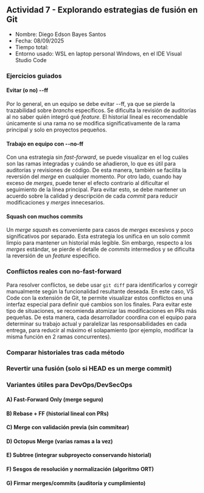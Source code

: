 ## Actividad 7 - Explorando estrategias de fusión en Git

-   Nombre: Diego Edson Bayes Santos
-   Fecha: 08/09/2025
-   Tiempo total:
-   Entorno usado: WSL en laptop personal Windows, en el IDE Visual Studio Code

### Ejercicios guiados

#### Evitar (o no) --ff

Por lo general, en un equipo se debe evitar --ff, ya que se pierde la trazabilidad sobre _branchs_ específicos. Se dificulta la revisión de auditorías al no saber quién integró qué _feature_. El historial lineal es recomendable únicamente si una rama no se modifica significativamente de la rama principal y solo en proyectos pequeños.

#### Trabajo en equipo con --no-ff

Con una estrategia sin _fast-forward_, se puede visualizar en el log cuáles son las ramas integradas y cuándo se añadieron, lo que es útil para auditorías y revisiones de código. De esta manera, también se facilita la reversión del _merge_ en cualquier momento. Por otro lado, cuando hay exceso de _merges_, puede tener el efecto contrario al dificultar el seguimiento de la línea principal. Para evitar esto, se debe mantener un acuerdo sobre la calidad y descripción de cada _commit_ para reducir modificaciones y _merges_ innecesarios.

#### Squash con muchos commits

Un _merge squash_ es conveniente para casos de _merges_ excesivos y poco significativos por separado. Esta estrategia los unifica en un solo commit limpio para mantener un historial más legible. Sin embargo, respecto a los _merges_ estándar, se pierde el detalle de _commits_ intermedios y se dificulta la reversión de un _feature_ específico.

### Conflictos reales con no-fast-forward

Para resolver conflictos, se debe usar `git diff` para identificarlos y corregir manualmente según la funcionalidad resultante deseada. En este caso, VS Code con la extensión de Git, te permite visualizar estos conflictos en una interfaz especial para definir qué cambios son los finales. Para evitar este tipo de situaciones, se recomienda atomizar las modificaciones en PRs más pequeñas. De esta manera, cada desarrollador coordina con el equipo para determinar su trabajo actual y paralelizar las responsabilidades en cada entrega, para reducir al máximo el solapamiento (por ejemplo, modificar la misma función en 2 ramas concurrentes).

### Comparar historiales tras cada método

### Revertir una fusión (solo si HEAD es un merge commit)

### Variantes útiles para DevOps/DevSecOps

#### A) Fast-Forward Only (merge seguro)

#### B) Rebase + FF (historial lineal con PRs)

#### C) Merge con validación previa (sin commitear)

#### D) Octopus Merge (varias ramas a la vez)

#### E) Subtree (integrar subproyecto conservando historial)

#### F) Sesgos de resolución y normalización (algoritmo ORT)

#### G) Firmar merges/commits (auditoría y cumplimiento)
